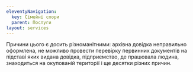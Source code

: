 ```yaml
---
eleventyNavigation:
  key: Сімейні спори
  parent: Послуги
layout: services
---
```


Причини цього є досить різноманітними: архівна довідка неправильно оформлена, не можливо провести перевірку первинних документів на підставі яких видана довідка, підприємство, де працювала людина, знаходиться на окупованій території і ще десятки різних причин.
